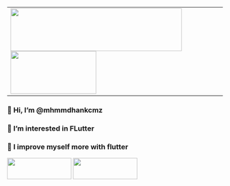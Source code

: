 <table>
  <td>
<img src="https://storage.googleapis.com/cms-storage-bucket/6e19fee6b47b36ca613f.png" width="400" height="100"/>
<img src="https://storage.googleapis.com/cms-storage-bucket/780e0e64d323aad2cdd5.png" width="200" height="100"/>
  </td>
  </table>

<h3> 👋 Hi, I’m @mhmmdhankcmz</h3>
<h3> 👀 I’m interested in FLutter</h3>
<h3> 🌱 I improve myself more with flutter</h3>


  <td>
  <img src="https://storage.googleapis.com/cms-storage-bucket/6e19fee6b47b36ca613f.png" width="150" height="50"/>
  <img src="https://www.google.com/url?sa=i&url=https%3A%2F%2Ftr.wikipedia.org%2Fwiki%2FDosya%3ADart_programming_language_logo.svg&psig=AOvVaw2DI_7tjdLC_sBUuqmKT9fO&ust=1670938354680000&source=images&cd=vfe&ved=0CBAQjRxqFwoTCLCNisuY9PsCFQAAAAAdAAAAABAS" width="150" height="50"/>
  </td>
  




<!---
mhmmdhankcmz/mhmmdhankcmz is a ✨ special ✨ repository because its `README.md` (this file) appears on your GitHub profile.
You can click the Preview link to take a look at your changes.
--->
